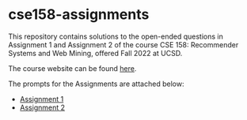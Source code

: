 # cse158-assignments

This repository contains solutions to the open-ended questions in Assignment 1 and Assignment 2 of the course CSE 158: Recommender Systems and Web Mining, offered Fall 2022 at UCSD. 

The course website can be found [here](https://cseweb.ucsd.edu/classes/fa22/cse258-a/).

The prompts for the Assignments are attached below:
- [Assignment 1](https://cseweb.ucsd.edu/classes/fa22/cse258-a/files/assignment1.pdf)
- [Assignment 2](https://cseweb.ucsd.edu/classes/fa22/cse258-a/files/assignment2.pdf)
